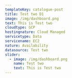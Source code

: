 ```yaml
---
templateKey: catalogue-post
title: Test two D1
image: /img/dashboard.png
text: This is Test two
cloudtype: GCP
hostingnature: Cloud Managed
servicetype: Data
servicename: EC2
nature: Availability
datasource: Test two
slider:
  - image: /img/dashboard.png
    name: Test two
    text: This is Test two
---
```

